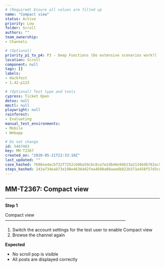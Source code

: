 ```yaml
---
# (Required) Ensure all values are filled up
name: "Compact view"
status: Active
priority: Low
folder: Scroll
authors: ""
team_ownership: 
- Channels

# (Optional)
priority_p1_to_p4: P3 - Deep Functions (Do extensive scenarios work?)
location: Scroll
component: null
tags: []
labels: 
- Hackfest
- 1.42-p123

# (Optional) Test type and tools
cypress: Ticket Open
detox: null
mmctl: null
playwright: null
rainforest: 
- Evaluating
manual_test_environments: 
- Mobile
- Webapp

# Do not change
id: 5467483
key: MM-T2367
created_on: "2020-05-21T22:33:10Z"
last_updated: ""
case_hashed: 7686ea4ecbf32f7252cb06a59cbc0ca7e2db46e94b23a21346db782ac5895eb4b4dc7fcb8cd7130b98a374bc8f1f5f09
steps_hashed: 243a734eab73e198e46364d2fea4698a08aaedb822b371e458f57d3cd0b88e74a4c6663b32aef3e687411521a3c91971
---
```


<!-- (Auto-generated) Based on frontmatter's "key" and "name" -->

## MM-T2367: Compact view

---

**Step 1**

Compact view\
————————————————————————————

1. Switch the account settings for the test user to enable Compact view
2. Browse the channel again

**Expected**

- No scroll pop is visible
- All posts are displayed correctly
